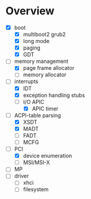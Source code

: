 # Overview

- [x] boot
    - [x] multiboot2 grub2
    - [x] long mode
    - [x] paging
    - [x] GDT
- [ ] memory management
    - [x] page frame allocator
    - [ ] memory allocator
- [ ] interrupts
    - [x] IDT
    - [x] exception handling stubs
    - [ ] I/O APIC
        - [x] APIC timer
- [ ] ACPI-table parsing
    - [x] XSDT
    - [x] MADT
    - [ ] FADT
    - [ ] MCFG
- [ ] PCI
    - [x] device enumeration
    - [ ] MSI/MSI-X
- [ ] MP
- [ ] driver
    - [ ] xhci
    - [ ] filesystem
